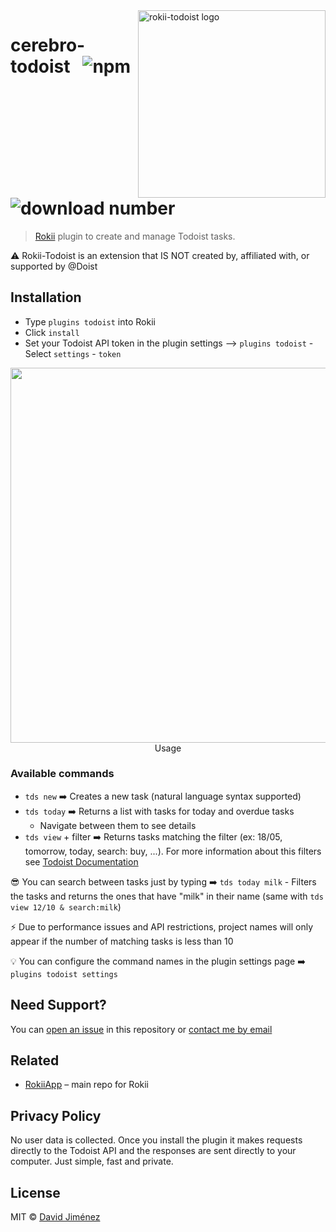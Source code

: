 <img width="300" align="right" alt="rokii-todoist logo" src="https://user-images.githubusercontent.com/77246331/174854937-535dccc9-6d27-4bf8-927f-f4e664ca0a0f.png"/>

# cerebro-todoist &nbsp; ![npm](https://img.shields.io/npm/v/cerebro-cerebro-todoist?color=green) ![download number](https://img.shields.io/npm/dt/cerebro-cerebro-todoist)

> [Rokii](https://rokii.app) plugin to create and manage Todoist tasks.

⚠️ Rokii-Todoist is an extension that IS NOT created by, affiliated with,
or supported by @Doist

## Installation

- Type `plugins todoist` into Rokii
- Click `install`
- Set your Todoist API token in the plugin
settings --> `plugins todoist` - Select `settings` - `token`

<p align="center">
  <img width="600" src="https://user-images.githubusercontent.com/77246331/169042136-e94d61a0-9bac-4992-80f3-0c62396a616d.png"

## Usage

### Available commands

- `tds new` ➡️ Creates a new task (natural language syntax supported)
- `tds today` ➡️ Returns a list with tasks for today and overdue tasks
  - Navigate between them to see details
- `tds view` + filter ➡️ Returns tasks matching the filter
(ex: 18/05, tomorrow, today, search: buy, ...).
For more information about this filters see [Todoist Documentation](https://todoist.com/help/articles/introduction-to-filters)

😎 You can search between tasks just by typing ➡️ `tds today milk` - Filters
the tasks and returns the ones that have "milk" in their name
(same with `tds view 12/10 & search:milk`)

⚡ Due to performance issues and API restrictions,
project names will only appear if the number of matching tasks is less than 10

💡 You can configure the command names in the plugin
settings page ➡️ `plugins todoist settings`

## Need Support?

You can [open an issue](https://github.com/rokiiapp/extensions/issues/new) in
this repository or [contact me by email](mailto:dubisdev@gmail.com)

## Related

- [RokiiApp](http://github.com/rokiiapp/app) – main repo for Rokii

## Privacy Policy

No user data is collected. Once you install the plugin it makes requests
directly to the Todoist API and the responses are sent directly to your computer.
Just simple, fast and private.

## License

MIT © [David Jiménez](https://dubis.dev)
